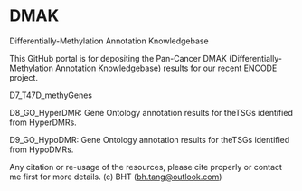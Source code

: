 # DMAK
Differentially-Methylation Annotation Knowledgebase

This GitHub portal is for depositing the Pan-Cancer DMAK (Differentially-Methylation Annotation Knowledgebase) results for our recent ENCODE project.

D7_T47D_methyGenes

D8_GO_HyperDMR:
Gene Ontology annotation results for theTSGs identified from HyperDMRs.

D9_GO_HypoDMR:
Gene Ontology annotation results for theTSGs identified from HypoDMRs.

Any citation or re-usage of the resources, please cite properly or contact me first for more details.
(c) BHT (bh.tang@outlook.com)
